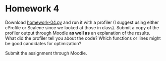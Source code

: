 # Homework 4

Download [homework-04.py](homework-04.py) and run it with a profiler (I suggest
using either cProfile or Scalene since we looked at those in class). Submit a
copy of the profiler output through Moodle **as well as** an explanation of the
results. What did the profiler tell you about the code? Which functions or lines
might be good candidates for optimization?

Submit the assignment through Moodle.

